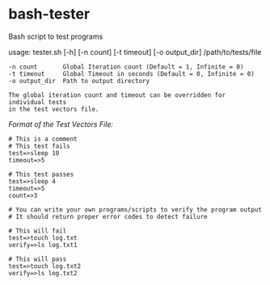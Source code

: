 # bash-tester
Bash script to test programs

usage: tester.sh [-h] [-n count] [-t timeout] [-o output_dir] /path/to/tests/file

	-n count       Global Iteration count (Default = 1, Infinite = 0)
	-t timeout     Global Timeout in seconds (Default = 0, Infinite = 0)
	-o output_dir  Path to output directory
	
	The global iteration count and timeout can be overridden for individual tests
	in the test vectors file.

*Format of the Test Vectors File:*
```
# This is a comment
# This test fails
test=>sleep 10
timeout=>5

# This test passes
test=>sleep 4
timeout=>5
count=>3

# You can write your own programs/scripts to verify the program output
# It should return proper error codes to detect failure

# This will fail
test=>touch log.txt
verify=>ls log.txt1

# This will pass
test=>touch log.txt2
verify=>ls log.txt2
```
